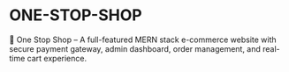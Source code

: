# ONE-STOP-SHOP
🛒 One Stop Shop – A full-featured MERN stack e-commerce website with secure payment gateway, admin dashboard, order management, and real-time cart experience.
